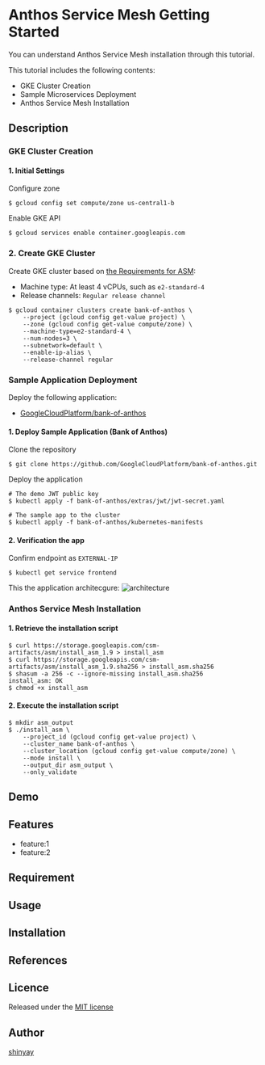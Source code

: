 # Anthos Service Mesh Getting Started

You can understand Anthos Service Mesh installation through this tutorial.

This tutorial includes the following contents:
- GKE Cluster Creation
- Sample Microservices Deployment
- Anthos Service Mesh Installation


## Description
### GKE Cluster Creation
#### 1. Initial Settings
Configure zone
```
$ gcloud config set compute/zone us-central1-b
```

Enable GKE API
```
$ gcloud services enable container.googleapis.com
```

### 2. Create GKE Cluster
Create GKE cluster based on [the Requirements for ASM](https://cloud.google.com/service-mesh/docs/scripted-install/asm-onboarding#requirements):
- Machine type: At least 4 vCPUs, such as `e2-standard-4`
- Release channels: `Regular release channel`

```
$ gcloud container clusters create bank-of-anthos \
    --project (gcloud config get-value project) \
    --zone (gcloud config get-value compute/zone) \
    --machine-type=e2-standard-4 \
    --num-nodes=3 \
    --subnetwork=default \
    --enable-ip-alias \
    --release-channel regular
```

### Sample Application Deployment
Deploy the following application:
- [GoogleCloudPlatform/bank-of-anthos](https://github.com/GoogleCloudPlatform/bank-of-anthos)

#### 1. Deploy Sample Application (Bank of Anthos)
Clone the repository
```
$ git clone https://github.com/GoogleCloudPlatform/bank-of-anthos.git
```

Deploy the application
```
# The demo JWT public key
$ kubectl apply -f bank-of-anthos/extras/jwt/jwt-secret.yaml

# The sample app to the cluster
$ kubectl apply -f bank-of-anthos/kubernetes-manifests
```

#### 2. Verification the app
Confirm endpoint as `EXTERNAL-IP`
```
$ kubectl get service frontend
```

This the application architecgure:
![architecture](https://user-images.githubusercontent.com/3072734/117389354-31dbb600-af27-11eb-8f7e-c9af28dd63e8.png)


### Anthos Service Mesh Installation
#### 1. Retrieve the installation script
```
$ curl https://storage.googleapis.com/csm-artifacts/asm/install_asm_1.9 > install_asm
$ curl https://storage.googleapis.com/csm-artifacts/asm/install_asm_1.9.sha256 > install_asm.sha256
$ shasum -a 256 -c --ignore-missing install_asm.sha256
install_asm: OK
$ chmod +x install_asm
```

#### 2. Execute the installation script
```
$ mkdir asm_output
$ ./install_asm \
    --project_id (gcloud config get-value project) \
    --cluster_name bank-of-anthos \
    --cluster_location (gcloud config get-value compute/zone) \
    --mode install \
    --output_dir asm_output \
    --only_validate
```

## Demo

## Features

- feature:1
- feature:2

## Requirement

## Usage

## Installation

## References

## Licence

Released under the [MIT license](https://gist.githubusercontent.com/shinyay/56e54ee4c0e22db8211e05e70a63247e/raw/34c6fdd50d54aa8e23560c296424aeb61599aa71/LICENSE)

## Author

[shinyay](https://github.com/shinyay)
